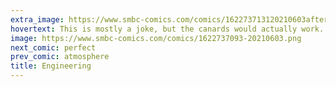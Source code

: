 ```yaml
---
extra_image: https://www.smbc-comics.com/comics/162273713120210603after.png
hovertext: This is mostly a joke, but the canards would actually work.
image: https://www.smbc-comics.com/comics/1622737093-20210603.png
next_comic: perfect
prev_comic: atmosphere
title: Engineering
---
```


